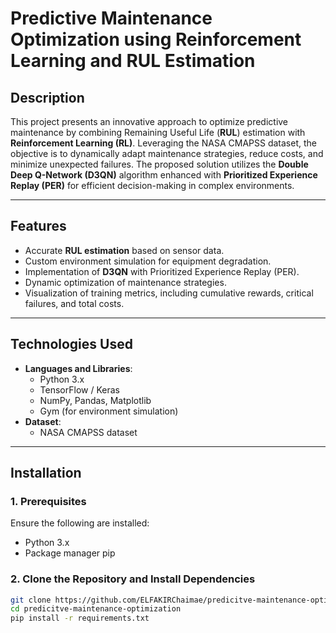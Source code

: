 # Predictive Maintenance Optimization using Reinforcement Learning and RUL Estimation

## Description
This project presents an innovative approach to optimize predictive maintenance by combining Remaining Useful Life (**RUL**) estimation with **Reinforcement Learning (RL)**. Leveraging the NASA CMAPSS dataset, the objective is to dynamically adapt maintenance strategies, reduce costs, and minimize unexpected failures. The proposed solution utilizes the **Double Deep Q-Network (D3QN)** algorithm enhanced with **Prioritized Experience Replay (PER)** for efficient decision-making in complex environments.

---

## Features
- Accurate **RUL estimation** based on sensor data.
- Custom environment simulation for equipment degradation.
- Implementation of **D3QN** with Prioritized Experience Replay (PER).
- Dynamic optimization of maintenance strategies.
- Visualization of training metrics, including cumulative rewards, critical failures, and total costs.

---

## Technologies Used
- **Languages and Libraries**:
  - Python 3.x
  - TensorFlow / Keras
  - NumPy, Pandas, Matplotlib
  - Gym (for environment simulation)
- **Dataset**:
  - NASA CMAPSS dataset

---
## Installation

### 1. Prerequisites
Ensure the following are installed:
- Python 3.x
- Package manager pip

### 2. Clone the Repository and Install Dependencies
```bash
git clone https://github.com/ELFAKIRChaimae/predicitve-maintenance-optimization.git
cd predicitve-maintenance-optimization
pip install -r requirements.txt
